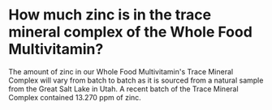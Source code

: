 # How much zinc is in the trace mineral complex of the Whole Food Multivitamin?

The amount of zinc in our Whole Food Multivitamin's Trace Mineral Complex will vary from batch to batch as it is sourced from a natural sample from the Great Salt Lake in Utah. A recent batch of the Trace Mineral Complex contained 13.270 ppm of zinc.